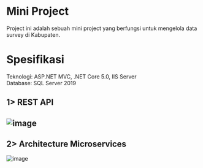 # Mini Project
Project ini adalah sebuah mini project yang berfungsi untuk mengelola data survey di Kabupaten.

# Spesifikasi</BR>
Teknologi: ASP.NET MVC, .NET Core 5.0, IIS Server</BR>
Database: SQL Server 2019

## 1> REST API
![image](https://github.com/user-attachments/assets/07cf1958-1334-4cd7-8f8a-81ac3ca31a38)
--
   
## 2> Architecture Microservices
   ![image](https://github.com/user-attachments/assets/627baeb4-c405-4852-9c6f-f83093b3ec17)
